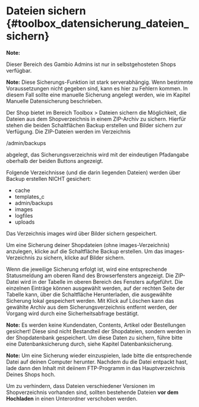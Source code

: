 # Dateien sichern {#toolbox_datensicherung_dateien_sichern}

**Note:**

Dieser Bereich des Gambio Admins ist nur in selbstgehosteten Shops verfügbar.

**Note:** Diese Sicherungs-Funktion ist stark serverabhängig. Wenn bestimmte Voraussetzungen nicht gegeben sind, kann es hier zu Fehlern kommen. In diesem Fall sollte eine manuelle Sicherung angelegt werden, wie im Kapitel Manuelle Datensicherung beschrieben.

Der Shop bietet im Bereich Toolbox \> Dateien sichern die Möglichkeit, die Dateien aus dem Shopverzeichnis in einem ZIP-Archiv zu sichern. Hierfür stehen die beiden Schaltflächen Backup erstellen und Bilder sichern zur Verfügung. Die ZIP-Dateien werden im Verzeichnis

/admin/backups

abgelegt, das Sicherungsverzeichnis wird mit der eindeutigen Pfadangabe oberhalb der beiden Buttons angezeigt.

Folgende Verzeichnisse \(und die darin liegenden Dateien\) werden über Backup erstellen NICHT gesichert:

-   cache
-   templates\_c
-   admin/backups
-   images
-   logfiles
-   uploads

Das Verzeichnis images wird über Bilder sichern gespeichert.

Um eine Sicherung deiner Shopdateien \(ohne images-Verzeichnis\) anzulegen, klicke auf die Schaltfläche Backup erstellen. Um das images-Verzeichnis zu sichern, klicke auf Bilder sichern.

Wenn die jeweilige Sicherung erfolgt ist, wird eine entsprechende Statusmeldung am oberen Rand des Browserfensters angezeigt. Die ZIP-Datei wird in der Tabelle im oberen Bereich des Fensters aufgeführt. Die einzelnen Einträge können ausgewählt werden, auf der rechten Seite der Tabelle kann, über die Schaltfläche Herunterladen, die ausgewählte Sicherung lokal gespeichert werden. Mit Klick auf Löschen kann das gewählte Archiv aus dem Sicherungsverzeichnis entfernt werden, der Vorgang wird durch eine Sicherheitsabfrage bestätigt.

**Note:** Es werden keine Kundendaten, Contents, Artikel oder Bestellungen gesichert! Diese sind nicht Bestandteil der Shopdateien, sondern werden in der Shopdatenbank gespeichert. Um diese Daten zu sichern, führe bitte eine Datenbanksicherung durch, siehe Kapitel Datenbanksicherung.

**Note:** Um eine Sicherung wieder einzuspielen, lade bitte die entsprechende Datei auf deinen Computer herunter. Nachdem du die Datei entpackt hast, lade dann den Inhalt mit deiinem FTP-Programm in das Hauptverzeichnis Deines Shops hoch.

Um zu verhindern, dass Dateien verschiedener Versionen im Shopverzeichnis vorhanden sind, sollten bestehende Dateien **vor dem Hochladen** in einen Unterordner verschoben werden.



